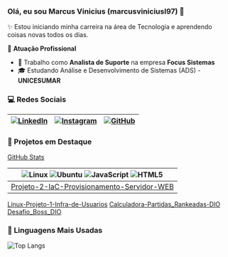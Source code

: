 ### Olá, eu sou Marcus Vinicius (marcusviniciusl97) 👋

✨ Estou iniciando minha carreira na área de Tecnologia e aprendendo coisas novas todos os dias.

🏢 **Atuação Profissional**
- 🚀 Trabalho como **Analista de Suporte** na empresa **Focus Sistemas**
- 🎓 Estudando Análise e Desenvolvimento de Sistemas (ADS) - **UNICESUMAR**

### 💻 Redes Sociais 

|[![LinkedIn](https://img.shields.io/badge/LinkedIn-0077B5?style=for-the-badge&logo=linkedin&logoColor=white)](https://www.linkedin.com/in/marcus-vinicius-leite-612931232/) | [![Instagram](https://img.shields.io/badge/-Instagram-%23E4405F?style=for-the-badge&logo=instagram&logoColor=white)](https://www.instagram.com/marcus.viniciusl/profilecard/?igsh=ZWQ2Zmhkb25ibjVv) | [![GitHub](https://img.shields.io/badge/GitHub-100000?style=for-the-badge&logo=github&logoColor=white)](https://github.com/SEUUSERNAME) |
|------|------|------|

### 📌 Projetos em Destaque
[GitHub Stats](https://github-readme-stats.vercel.app/api?username=marcusviniciusl97&theme=transparent&bg_color=000&border_color=30A3DC&show_icons=true&icon_color=30A3DC&title_color=E94D5F&text_color=FFF)

|![Linux](https://img.shields.io/badge/Linux-000?style=for-the-badge&logo=linux&logoColor=FCC624) ![Ubuntu](https://img.shields.io/badge/Ubuntu-35495E?style=for-the-badge&logo=ubuntu&logoColor=2CA5E0) ![JavaScript](https://img.shields.io/badge/JavaScript-F7DF1E?style=for-the-badge&logo=javascript&logoColor=black) ![HTML5](https://img.shields.io/badge/HTML5-E34F26?style=for-the-badge&logo=html5&logoColor=white)
|------------|
|[Projeto-2-IaC-Provisionamento-Servidor-WEB](https://github.com/marcusviniciusl97/Projeto-2-IaC-Provisionamento-Servidor-WEB.git)
[Linux-Projeto-1-Infra-de-Usuarios](https://github.com/marcusviniciusl97/Linux-Projeto-1-Infra-de-Usuarios.git)
[Calculadora-Partidas_Rankeadas-DIO](https://github.com/marcusviniciusl97/Calculadora-Partidas_Rankeadas-DIO)
[Desafio_Boss_DIO](https://github.com/marcusviniciusl97/Desafio_Boss_DIO)


### 🚀 Linguagens Mais Usadas

![Top Langs](https://github-readme-stats.vercel.app/api/top-langs/?username=marcusviniciusl97&layout=compact)

